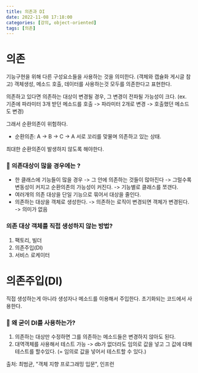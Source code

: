 ```yaml
---
title: 의존과 DI
date: 2022-11-08 17:18:00
categories: [강의, object-oriented]
tags: [의존]
---
```


# 의존
기능구현을 위해 다른 구성요소들을 사용하는 것을 의미한다. (객체와 캡슐화 게시글 참고)
객체생성, 메소드 호출, 데이터를 사용하는것 모두를 의존한다고 표현한다.

의존하고 있다면 의존하는 대상이 변경될 경우, 그 변경이 전파될 가능성이 크다.
(ex. 기존에 파라미터 3개 받던 메소드를 호출 -> 파라미터 2개로 변경 -> 호출했던 메소드도 변경)

그래서 순환의존이 위험하다.
- 순환의존: A -> B -> C -> A 서로 꼬리를 맞물며 의존하고 있는 상태.

최대한 순환의존이 발생하지 않도록 해야한다.

### 🤫 의존대상이 많을 경우에는 ?
- 한 클래스에 기능들이 많을 경우 -> 그 안에 의존하는 것들이 많아진다 -> 그럴수록 변동성이 커지고 순환의존의 가능성이 커진다. -> 기능별로 클래스를 쪼갠다. 
- 여러개의 의존 대상을 단일 기능으로 묶어서 대상을 줄인다. 
- 의존하는 대상을 객체로 생성한다. -> 의존하는 로직이 변경되면 객체가 변경된다. -> 의미가 없음

### 의존 대상 객체를 직접 생성하지 않는 방법?
1. 팩토리, 빌더
2. 의존주입(DI)
3. 서비스 로케이터

# 의존주입(DI)
직접 생성하는게 아니라 생성자나 메소드를 이용해서 주입한다. 초기화되는 코드에서 사용한다.

### 🧐 왜 굳이 DI를 사용하는가?

1. 의존하는 대상만 수정하면 그를 의존하는 메소드들은 변경하지 않아도 된다.
2. 대역객체를 사용해서 테스트 가능 -> db가 없더라도 임의로 값을 넣고 그 값에 대해 테스트를 할수있다. (= 임의로 값을 넣어서 테스트할 수 있다.)

출처: 최범균, "객체 지향 프로그래밍 입문", 인프런







